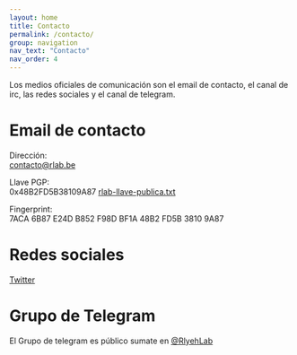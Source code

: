 ```yaml
---
layout: home
title: Contacto
permalink: /contacto/
group: navigation
nav_text: "Contacto"
nav_order: 4
---
```


Los medios oficiales de comunicación son el email de contacto, el canal de irc,
las redes sociales y el canal de telegram.

# Email de contacto

Dirección:   
[contacto@rlab.be](mailto:contacto@rlab.be)

Llave PGP:   
0x48B2FD5B38109A87   [rlab-llave-publica.txt](../rlab-llave-publica.txt)   

Fingerprint:   
7ACA 6B87 E24D B852 F98D  BF1A 48B2 FD5B 3810 9A87



# Redes sociales

[Twitter](https://twitter.com/rlyehlab)

# Grupo de Telegram

El Grupo de telegram es público sumate en [@RlyehLab](https://t.me/RlyehLab)



